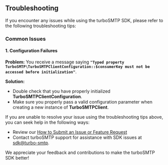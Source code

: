 [sdk_email]: mailto:sdk@turbo-smtp.com

## Troubleshooting

If you encounter any issues while using the turboSMTP SDK, please refer to the following troubleshooting tips:

### Common Issues

#### 1. Configuration Failures

**Problem:** You receive a message saying **`"Typed property TurboSMTP\TurboSMTPClientConfiguration::$consumerKey must not be accessed before initialization"`**.

**Solution:**
- Double check that you have properly initialized **TurboSMTPClientConfiguration**.
- Make sure you properly pass a valid configuration parameter when creating a new instance of **TurboSMTPClient**.



If you are unable to resolve your issue using the troubleshooting tips above, you can seek help in the following ways:

- Review our [How to Submit an Issue or Feature Request](CONTRIBUTING.md#how-to-submit-an-issue-or-feature-request)
- Contact turboSMTP support for assistance with SDK issues at [sdk@turbo-smtp][sdk_email].

We appreciate your feedback and contributions to make the turboSMTP SDK better!